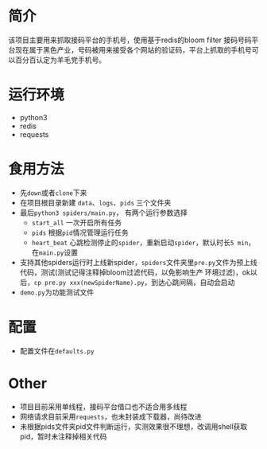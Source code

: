 # 简介

该项目主要用来抓取接码平台的手机号，使用基于redis的bloom filter
接码号码平台现在属于黑色产业，号码被用来接受各个网站的验证码，平台上抓取的手机号可以百分百认定为羊毛党手机号。


# 运行环境
- python3
- redis
- requests


# 食用方法

- 先`down`或者`clone`下来
- 在项目根目录新建 `data`、`logs`、`pids` 三个文件夹
- 最后`python3 spiders/main.py`， 有两个运行参数选择
   - `start_all` 一次开启所有任务
   - `pids` 根据`pid`情况管理运行任务
   - `heart_beat` 心跳检测停止的`spider`，重新启动`spider`，默认时长`5 min`，在`main.py`设置
- 支持其他spiders运行时上线新spider，`spiders`文件夹里`pre.py`文件为预上线代码，测试(测试记得注释掉bloom过滤代码，以免影响生产
  环境过滤)，ok以后，`cp pre.py xxx(newSpiderName).py`，到达心跳间隔，自动会启动
- `demo.py`为功能测试文件

# 配置

- 配置文件在`defaults.py`


# Other

- 项目目前采用单线程，接码平台借口也不适合用多线程
- 网络请求目前采用`requests`，也未封装成下载器，尚待改进
- 未根据pids文件夹pid文件判断运行，实测效果很不理想，改调用shell获取pid，暂时未注释掉相关代码
